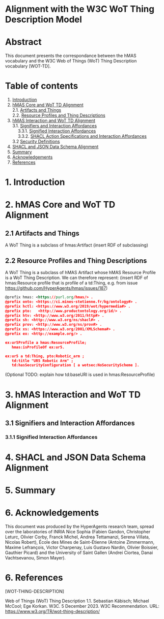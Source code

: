 # Alignment with the W3C WoT Thing Description Model

# Abstract

This document presents the correspondance between the hMAS vocabulary and the W3C Web of Things (WoT) Thing Description vocabulary [WOT-TD]. 

# Table of contents

1. [Introduction](./README.md#1-introduction)
2. [hMAS Core and WoT TD Alignment](./README.md#2-hmas-core-and-wot-td-alignment)<br/>
    2.1. [Artifacts and Things](./README.md#21-artifacts-and-things)<br/>
    2.2. [Resource Profiles and Thing Descriptions](./README.md#22-resource-profiles-and-thing-descriptions)<br/>
3. [hMAS Interaction and WoT TD Alignment](./README.md#3-hmas-interaction-and-wot-td-alignment)<br/>
    3.1. [Signifiers and Interaction Affordances](./README.md#31-signifiers-and-interaction-affordances)<br/>
       &emsp; 3.3.1. [Signified Interaction Affordances](./README.md#31-signifiers-and-interaction-affordances)<br/>
       &emsp; 3.3.2. [SHACL Action Specifications and Interaction Affordances](./README.md#31-signifiers-and-interaction-affordances)<br/>
    3.2  [Security Definitions](./README.md#32-security-definitions)<br/>
6. [SHACL and JSON Data Schema Alignment](./README.md#3-shacl-and-json-data-schema-alignment)<br/>
7. [Summary](./README.md#5-summary)
8. [Acknowledgements](./README.md#6-acknowledgements)
9. [References](./README.md#7-references)



# 1. Introduction

# 2. hMAS Core and WoT TD Alignment
## 2.1 Artifacts and Things
A WoT Thing is a subclass of hmas:Artifact
(insert RDF of subclassing)

## 2.2 Resource Profiles and Thing Descriptions
A WoT Thing is a subclass of hMAS Artifact whose hMAS Resource Profile is a WoT Thing Description. We can therefore represent:
(insert RDF of hmas:Resource profile that is profile of a td:Thing, e.g. from issue https://github.com/HyperAgents/hmas/issues/187)
```rdf
@prefix hmas: <https://purl.org/hmas/> .
@prefix onto: <https://ci.mines-stetienne.fr/kg/ontology#> .
@prefix hctl: <https://www.w3.org/2019/wot/hypermedia#> .
@prefix pto:   <http://www.productontology.org/id/> .
@prefix htv: <http://www.w3.org/2011/http#> .
@prefix sh: <http://www.w3.org/ns/shacl#> .
@prefix prov: <http://www.w3.org/ns/prov#> .
@prefix xs: <https://www.w3.org/2001/XMLSchema#> .
@prefix ex: <http://example.org/> .

ex:ur5Profile a hmas:ResourceProfile;
   hmas:isProfileOf ex:ur5.

ex:ur5 a td:Thing, pto:Robotic_arm ;
   td:title "UR5 Robotic Arm" ;
   td:hasSecurityConfiguration [ a wotsec:NoSecurityScheme ].
```

(Optional TODO: explain how td:baseURI is used in hmas:ResourceProfile)
# 3. hMAS Interaction and WoT TD Alignment

## 3.1 Signifiers and Interaction Affordances

### 3.1.1 Signified Interaction Affordances


# 4. SHACL and JSON Data Schema Alignment

# 5. Summary

# 6. Acknowledgements

This document was produced by the HyperAgents research team, spread over the laboratories of INRIA Nice Sophia (Fabien Gandon, Christopher Leturc, Olivier Corby, Franck Michel, Andrea Tettamanzi, Serena Villata, Nicolas Robert), École des Mines de Saint-Étienne (Antoine Zimmermann, Maxime Lefrançois, Victor Charpenay, Luis Gustavo Nardin, Olivier Boissier, Gauthier Picard) and the University of Saint Gallen (Andrei Ciortea, Danai Vachtsevanou, Simon Mayer).

# 6. References

[WOT-THING-DESCRIPTION]

Web of Things (WoT) Thing Description 1.1. Sebastian Käbisch; Michael McCool; Ege Korkan. W3C. 5 December 2023. W3C Recommendation. URL: https://www.w3.org/TR/wot-thing-description/ 


